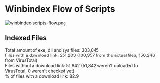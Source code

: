 # Winbindex Flow of Scripts

![winbindex-scripts-flow.png](winbindex-scripts-flow.png)

## Indexed Files

<!--FileStats-->
Total amount of exe, dll and sys files: 303,045  
Files with a download link: 251,203 (100,957 from the actual files, 150,246 from VirusTotal)  
Files without a download link: 51,842 (51,842 weren't uploaded to VirusTotal, 0 weren't checked yet)  
% of files with a download link: 82.9  
<!--/FileStats-->
